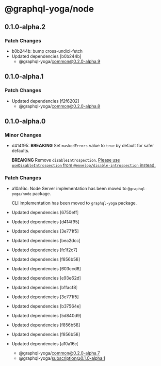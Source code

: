 # @graphql-yoga/node

## 0.1.0-alpha.2

### Patch Changes

- b0b244b: bump cross-undici-fetch
- Updated dependencies [b0b244b]
  - @graphql-yoga/common@0.2.0-alpha.9

## 0.1.0-alpha.1

### Patch Changes

- Updated dependencies [f2f6202]
  - @graphql-yoga/common@0.2.0-alpha.8

## 0.1.0-alpha.0

### Minor Changes

- d414f95: **BREAKING** Set `maskedErrors` value to `true` by default for safer defaults.

  **BREAKING** Remove `disableIntrospection`. [Please use `useDisableIntrospection` from `@envelop/disable-introspection` instead.](https://www.envelop.dev/plugins/use-disable-introspection)

### Patch Changes

- a10a16c: Node Server implementation has been moved to `@graphql-yoga/node` package.

  CLI implementation has been moved to
  `graphql-yoga` package.

- Updated dependencies [6750eff]
- Updated dependencies [d414f95]
- Updated dependencies [3e771f5]
- Updated dependencies [bea2dcc]
- Updated dependencies [fc1f2c7]
- Updated dependencies [f856b58]
- Updated dependencies [603ccd8]
- Updated dependencies [e93e62d]
- Updated dependencies [b1facf8]
- Updated dependencies [3e771f5]
- Updated dependencies [b37564e]
- Updated dependencies [5d840d9]
- Updated dependencies [f856b58]
- Updated dependencies [f856b58]
- Updated dependencies [a10a16c]
  - @graphql-yoga/common@0.2.0-alpha.7
  - @graphql-yoga/subscription@0.1.0-alpha.1
